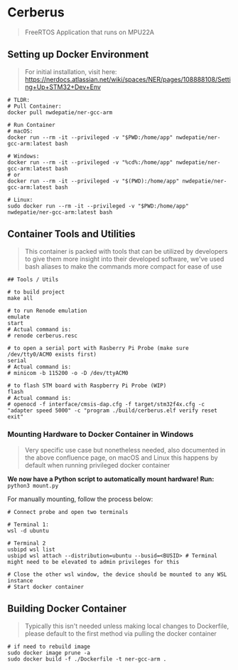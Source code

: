 # Cerberus
> FreeRTOS Application that runs on MPU22A

## Setting up Docker Environment
> For initial installation, visit here: https://nerdocs.atlassian.net/wiki/spaces/NER/pages/108888108/Setting+Up+STM32+Dev+Env

```
# TLDR:
# Pull Container:
docker pull nwdepatie/ner-gcc-arm

# Run Container
# macOS: 
docker run --rm -it --privileged -v "$PWD:/home/app" nwdepatie/ner-gcc-arm:latest bash

# Windows:
docker run --rm -it --privileged -v "%cd%:/home/app" nwdepatie/ner-gcc-arm:latest bash
# or
docker run --rm -it --privileged -v "$(PWD):/home/app" nwdepatie/ner-gcc-arm:latest bash

# Linux:
sudo docker run --rm -it --privileged -v "$PWD:/home/app" nwdepatie/ner-gcc-arm:latest bash
```

## Container Tools and Utilities
> This container is packed with tools that can be utilized by developers to give them more insight into their developed software, we've used bash aliases to make the commands more compact for ease of use
```
## Tools / Utils

# to build project
make all

# to run Renode emulation
emulate
start
# Actual command is:
# renode cerberus.resc

# to open a serial port with Rasberry Pi Probe (make sure /dev/tty0/ACM0 exists first)
serial
# Actual command is:
# minicom -b 115200 -o -D /dev/ttyACM0

# to flash STM board with Raspberry Pi Probe (WIP)
flash
# Actual command is:
# openocd -f interface/cmsis-dap.cfg -f target/stm32f4x.cfg -c "adapter speed 5000" -c "program ./build/cerberus.elf verify reset exit"
```
### Mounting Hardware to Docker Container in Windows
> Very specific use case but nonetheless needed, also documented in the above confluence page, on macOS and Linux this happens by default when running privileged docker container

**We now have a Python script to automatically mount hardware! Run:** `python3 mount.py`

For manually mounting, follow the process below:
```
# Connect probe and open two terminals

# Terminal 1:
wsl -d ubuntu

# Terminal 2
usbipd wsl list
usbipd wsl attach --distribution=ubuntu --busid=<BUSID> # Terminal might need to be elevated to admin privileges for this

# Close the other wsl window, the device should be mounted to any WSL instance
# Start docker container
```
## Building Docker Container
>  Typically this isn't needed unless making local changes to Dockerfile, please default to the first method via pulling the docker container
```
# if need to rebuild image
sudo docker image prune -a
sudo docker build -f ./Dockerfile -t ner-gcc-arm .
```
